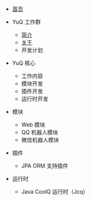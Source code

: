 - [首页](home.md)

- YuQ 工作群
    - [简介](YuQ.md)
    - [关于](about.md)
    - 开发计划
    
- YuQ 核心
    - 工作内容
    - 模块开发
    - 插件开发
    - 运行时开发
    
- 模块
    - Web 模块
    - QQ 机器人模块
    - 微信机器人模块
    
- 插件
    - JPA ORM 支持插件
    
- 运行时
    - Java CoolQ 运行时（Jcq）